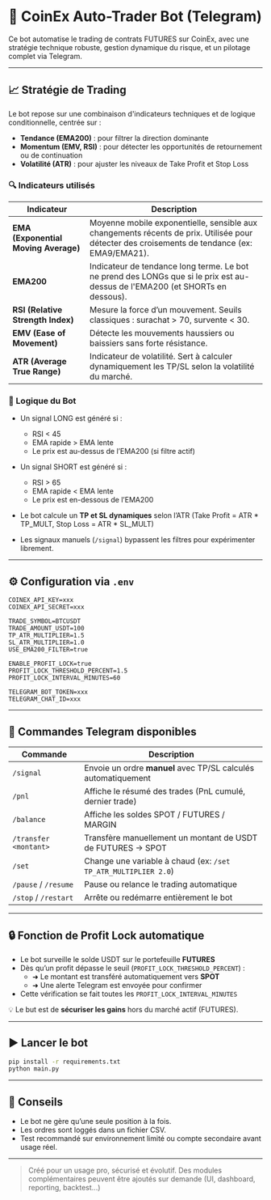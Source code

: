 # 🤖 CoinEx Auto-Trader Bot (Telegram)

Ce bot automatise le trading de contrats FUTURES sur CoinEx, avec une stratégie technique robuste, gestion dynamique du risque, et un pilotage complet via Telegram.

---

## 📈 Stratégie de Trading

Le bot repose sur une combinaison d'indicateurs techniques et de logique conditionnelle, centrée sur :

- **Tendance (EMA200)** : pour filtrer la direction dominante
- **Momentum (EMV, RSI)** : pour détecter les opportunités de retournement ou de continuation
- **Volatilité (ATR)** : pour ajuster les niveaux de Take Profit et Stop Loss

### 🔍 Indicateurs utilisés

| Indicateur       | Description |
|------------------|-------------|
| **EMA (Exponential Moving Average)** | Moyenne mobile exponentielle, sensible aux changements récents de prix. Utilisée pour détecter des croisements de tendance (ex: EMA9/EMA21). |
| **EMA200**       | Indicateur de tendance long terme. Le bot ne prend des LONGs que si le prix est au-dessus de l'EMA200 (et SHORTs en dessous). |
| **RSI (Relative Strength Index)** | Mesure la force d’un mouvement. Seuils classiques : surachat > 70, survente < 30. |
| **EMV (Ease of Movement)** | Détecte les mouvements haussiers ou baissiers sans forte résistance. |
| **ATR (Average True Range)** | Indicateur de volatilité. Sert à calculer dynamiquement les TP/SL selon la volatilité du marché. |

### 🧠 Logique du Bot

- Un signal LONG est généré si :
  - RSI < 45
  - EMA rapide > EMA lente
  - Le prix est au-dessus de l’EMA200 (si filtre actif)

- Un signal SHORT est généré si :
  - RSI > 65
  - EMA rapide < EMA lente
  - Le prix est en-dessous de l’EMA200

- Le bot calcule un **TP et SL dynamiques** selon l’ATR (Take Profit = ATR * TP_MULT, Stop Loss = ATR * SL_MULT)

- Les signaux manuels (`/signal`) bypassent les filtres pour expérimenter librement.

---

## ⚙️ Configuration via `.env`

```env
COINEX_API_KEY=xxx
COINEX_API_SECRET=xxx

TRADE_SYMBOL=BTCUSDT
TRADE_AMOUNT_USDT=100
TP_ATR_MULTIPLIER=1.5
SL_ATR_MULTIPLIER=1.0
USE_EMA200_FILTER=true

ENABLE_PROFIT_LOCK=true
PROFIT_LOCK_THRESHOLD_PERCENT=1.5
PROFIT_LOCK_INTERVAL_MINUTES=60

TELEGRAM_BOT_TOKEN=xxx
TELEGRAM_CHAT_ID=xxx
```

---

## 💬 Commandes Telegram disponibles

| Commande              | Description |
|-----------------------|-------------|
| `/signal`             | Envoie un ordre **manuel** avec TP/SL calculés automatiquement |
| `/pnl`                | Affiche le résumé des trades (PnL cumulé, dernier trade) |
| `/balance`            | Affiche les soldes SPOT / FUTURES / MARGIN |
| `/transfer <montant>`| Transfère manuellement un montant de USDT de FUTURES → SPOT |
| `/set`                | Change une variable à chaud (ex: `/set TP_ATR_MULTIPLIER 2.0`) |
| `/pause` / `/resume`  | Pause ou relance le trading automatique |
| `/stop` / `/restart`  | Arrête ou redémarre entièrement le bot |

---

## 🔒 Fonction de Profit Lock automatique

- Le bot surveille le solde USDT sur le portefeuille **FUTURES**
- Dès qu’un profit dépasse le seuil (`PROFIT_LOCK_THRESHOLD_PERCENT`) :
  - ➜ Le montant est transféré automatiquement vers **SPOT**
  - ➜ Une alerte Telegram est envoyée pour confirmer
- Cette vérification se fait toutes les `PROFIT_LOCK_INTERVAL_MINUTES`

💡 Le but est de **sécuriser les gains** hors du marché actif (FUTURES).

---

## ▶️ Lancer le bot

```bash
pip install -r requirements.txt
python main.py
```

---

## 📌 Conseils

- Le bot ne gère qu’une seule position à la fois.
- Les ordres sont loggés dans un fichier CSV.
- Test recommandé sur environnement limité ou compte secondaire avant usage réel.

---

> Créé pour un usage pro, sécurisé et évolutif. Des modules complémentaires peuvent être ajoutés sur demande (UI, dashboard, reporting, backtest...)

